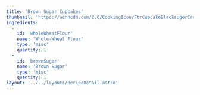 ```yaml
---
title: 'Brown Sugar Cupcakes'
thumbnail: 'https://acnhcdn.com/2.0/CookingIcon/FtrCupcakeBlacksugerCropped.png'
ingredients:
  -
    id: 'wholeWheatFlour'
    name: 'Whole-Wheat Flour'
    type: 'misc'
    quantity: 1
  -
    id: 'brownSugar'
    name: 'Brown Sugar'
    type: 'misc'
    quantity: 1
layout: '../../layouts/RecipeDetail.astro'
---
```

